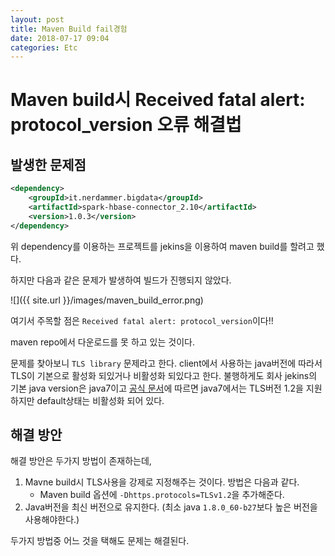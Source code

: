 ```yaml
---
layout: post
title: Maven Build fail경험
date: 2018-07-17 09:04
categories: Etc
---
```


# Maven build시 Received fatal alert: protocol_version 오류 해결법

## 발생한 문제점

```xml
<dependency>
    <groupId>it.nerdammer.bigdata</groupId>
    <artifactId>spark-hbase-connector_2.10</artifactId>
    <version>1.0.3</version>
</dependency>
```

위 dependency를 이용하는 프로젝트를 jekins을 이용하여 maven build를 할려고 했다. 

하지만 다음과 같은 문제가 발생하여 빌드가 진행되지 않았다.

![]({{ site.url }}/images/maven_build_error.png)

여기서 주목할 점은 `Received fatal alert: protocol_version`이다!! 

maven repo에서 다운로드를 못 하고 있는 것이다.

문제를 찾아보니 `TLS library` 문제라고 한다. client에서 사용하는 java버전에 따라서 TLS이 기본으로 활성화 되있거나 비활성화 되있다고 한다.
불행하게도 회사 jekins의 기본 java version은 java7이고 [공식 문서](https://docs.oracle.com/javase/7/docs/technotes/guides/security/SunProviders.html#SunJSSEProvider)에 따르면 java7에서는 TLS버전 1.2을 지원하지만 default상태는 비활성화 되어 있다.

## 해결 방안

해결 방안은 두가지 방법이 존재하는데, 

1. Mavne build시 TLS사용을 강제로 지정해주는 것이다. 방법은 다음과 같다.
    - Maven  build 옵션에 `-Dhttps.protocols=TLSv1.2`을 추가해준다.
2. Java버전을 최신 버전으로 유지한다. (최소 java `1.8.0_60-b27`보다 높은 버전을 사용해야한다.)

두가지 방법중 어느 것을 택해도 문제는 해결된다.